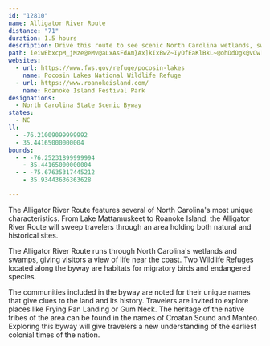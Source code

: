 ```yaml
---
id: "12810"
name: Alligator River Route
distance: "71"
duration: 1.5 hours
description: Drive this route to see scenic North Carolina wetlands, swamps and farmlands.
path: ieiwEbxcpM_jMze@eMv@aLxAsFdAm}Ax]kIxBwZ~IyOfEaKlBkL~@ohDdOgk@vCw[lBgF~@sG`BwZdJaDt@eCd@kDXoGGwFw@o_AqPyh@~@_BIyc@mWgGyDmD}CgGgGyP_Oq[uPcAs@iCkCgI{JkKaNyUkYsLiT_@k@cA_@aAAes@zKmQ~A}ALaBGgkAgOeeAoMisFas@wG_DmHaF}AsAeBsCat@a{A_BcCuCyCsA}@sBs@qCa@kBCwAH_BXi|Cbl@ewBhb@ug@nJcb@lIkk@tLulCzg@gG~A_LdEqAl@c{CljAwo@|VsEtAk~@lO}FdAyBf@wAj@ww@db@cD`DaN`R_A`AmC`B{`@jMqDrA_fAzl@}EfEqMnPoJhMmDrD{SbOgBt@{@RuKhBwGv@aD_g@BmAl@_AiAsFc@{EUyDCmBr@iQ?sBcBoSEsEt@sb@h@yH`Fm^JqEU{EYyBy@aEop@glCmIo]iBuGqIiUy@sCwAuHkSyyBYmGO{H?oENsJr@qLn@qGt@mFfCaNhCgJlAuDtAkDvDeIn|@qfBh~@ohBxD{JxA{ErAyFto@geDfFaWtAoIl@aJCuEOqD_@oD_Pq_Ae_@quBy@oGU_G@mDl@oJt@{E~Jsg@|_@{wClDeYnXgtBZeENsEUok@JwF\wDx@yEpAaFvBcFzOq\fBcDtNqYxRk]pGeK~E}InJ}Up\k|@hj@swA|AyFn@yDh@wHHeDCkDe@qHiA_HqJmi@yEeYSeBYsHUiJyA{z@M}KHgH\}MJuA~B}Q|M{g@nGyXvDmJjImUnA}Gb@yDT_HCgEiD{p@oD}n@kCyj@_Fk`AwDwy@iRetD?mAuAaF}@qByAiB_BqAmAm@_EkAwBmAiQsOuAcBy@}A_HwRuQ{i@oDkJwHiVgZlVeD~ByBjCgF|GsErHaDbBkEHuEe@aA?_KQ{HrDsBr@y@b@iQhKsD~AgKhCkCL{FcAwDmBmDsD_AwAiGiWwh@kxB?Iaw@kcDyEuTGuAmJo^}L_h@yGaZEkB`AcNp@uGrAqNf@kHPcBFaBJaF|@wC@cBj@sCx@iA~BsCbFmGp@o@fC{EbGcIhAwBfJ{LdD}FrAcBfDsEbB}AvFmCvBe@bG]lOgBfM}AvKaAv@W`IcAnDg@bAO
websites:
  - url: https://www.fws.gov/refuge/pocosin-lakes
    name: Pocosin Lakes National Wildlife Refuge
  - url: https://www.roanokeisland.com/
    name: Roanoke Island Festival Park
designations:
  - North Carolina State Scenic Byway
states:
  - NC
ll:
  - -76.21009099999992
  - 35.44165000000004
bounds:
  - - -76.25231899999994
    - 35.44165000000004
  - - -75.67635317445212
    - 35.93443636363628

---
```


The Alligator River Route features several of North Carolina's most unique characteristics. From Lake Mattamuskeet to Roanoke Island, the Alligator River Route will sweep travelers through an area holding both natural and historical sites.

The Alligator River Route runs through North Carolina's wetlands and swamps, giving visitors a view of life near the coast. Two Wildlife Refuges located along the byway are habitats for migratory birds and endangered species.

The communities included in the byway are noted for their unique names that give clues to the land and its history. Travelers are invited to explore places like Frying Pan Landing or Gum Neck. The heritage of the native tribes of the area can be found in the names of Croatan Sound and Manteo. Exploring this byway will give travelers a new understanding of the earliest colonial times of the nation.
